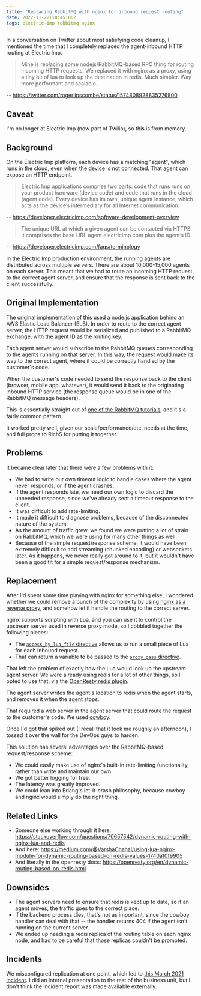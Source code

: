 ```yaml
---
title: "Replacing RabbitMQ with nginx for inbound request routing"
date: 2022-11-22T18:45:00Z
tags: electric-imp rabbitmq nginx
---
```


In a conversation on Twitter about most satisfying code cleanup, I mentioned the time that I completely replaced the
agent-inbound HTTP routing at Electric Imp.

> Mine is replacing some nodejs/RabbitMQ-based RPC thing for routing incoming HTTP requests. We replaced it with nginx
> as a proxy, using a tiny bit of lua to look up the destination in redis. Much simpler. Way more performant and
> scalable.

-- <https://twitter.com/rogerlipscombe/status/1574808928835276800>

## Caveat

I'm no longer at Electric Imp (now part of Twilio), so this is from memory.

## Background

On the Electric Imp platform, each device has a matching "agent", which runs in the cloud, even when the device is not
connected. That agent can expose an HTTP endpoint.

> Electric Imp applications comprise two parts: code that runs runs on your product hardware (device code) and code that
> runs in the cloud (agent code). Every device has its own, unique agent instance, which acts as the device’s
> intermediary for all Internet communication.

-- <https://developer.electricimp.com/software-development-overview>

> The unique URL at which a given agent can be contacted via HTTPS. It comprises the base URL agent.electricimp.com plus
> the agent’s ID.

-- <https://developer.electricimp.com/faqs/terminology>

In the Electric Imp production environment, the running agents are distributed across multiple servers. There are about
10,000-15,000 agents on each server. This meant that we had to route an incoming HTTP request to the correct agent
server, and ensure that the response is sent back to the client successfully.

## Original Implementation

The original implementation of this used a node.js application behind an AWS Elastic Load Balancer (ELB). In order to
route to the correct agent server, the HTTP request would be serialized and published to a RabbitMQ exchange, with the
agent ID as the routing key.

Each agent server would subscribe to the RabbitMQ queues corresponding to the agents running on that server. In this
way, the request would make its way to the correct agent, where it could be correctly handled by the customer's code.

When the customer's code needed to send the response back to the client (browser, mobile app, whatever), it would send
it back to the originating inbound HTTP service (the response queue would be in one of the RabbitMQ message headers).

This is essentially straight out of
[one of the RabbitMQ tutorials](https://www.rabbitmq.com/tutorials/tutorial-six-python.html), and it's a fairly common
pattern.

It worked pretty well, given our scale/performance/etc. needs at the time, and full props to RichS for putting it
together.

## Problems

It became clear later that there were a few problems with it:

- We had to write our own timeout logic to handle cases where the agent never responds, or if the agent crashes.
- If the agent responds late, we need our own logic to discard the unneeded response, since we've already sent a timeout
  response to the client.
- It was difficult to add rate-limiting.
- It made it difficult to diagnose problems, because of the disconnected nature of the system.
- As the amount of traffic grew, we found we were putting a lot of strain on RabbitMQ, which we were using for many
  other things as well.
- Because of the simple request/response scheme, it would have been extremely difficult to add streaming (chunked
  encoding) or websockets later. As it happens, we never really got around to it, but it wouldn't have been a good fit
  for a simple request/response mechanism.

## Replacement

After I'd spent some time playing with nginx for something else, I wondered whether we could remove a bunch of the
complexity by using [nginx as a reverse proxy](https://docs.nginx.com/nginx/admin-guide/web-server/reverse-proxy/), and
somehow let it handle the routing to the correct server.

nginx supports scripting with Lua, and you can use it to control the upstream server used in reverse proxy mode, so I
cobbled together the following pieces:

- The [`access_by_lua_file` directive](https://github.com/openresty/lua-nginx-module#access_by_lua_file) allows us to
  run a small piece of Lua for each inbound request.
- That can return a variable to be passed to the [`proxy_pass` directive](https://nginx.org/en/docs/http/ngx_http_proxy_module.html#proxy_pass).

That left the problem of exactly how the Lua would look up the upstream agent server. We were already using redis for a
lot of other things, so I opted to use that, via the [OpenResty redis plugin](https://github.com/openresty/lua-resty-redis).

The agent server writes the agent's location to redis when the agent starts, and removes it when the agent stops.

That required a web server in the agent server that could route the request to the customer's code. We used
[cowboy](https://github.com/ninenines/cowboy/).

Once I'd got that spiked out (I recall that it took me roughly an afternoon), I tossed it over the wall for the DevOps
guys to harden.

This solution has several advantages over the RabbitMQ-based request/response scheme:

- We could easily make use of nginx's built-in rate-limiting functionality, rather than write and maintain our own.
- We got better logging for free.
- The latency was greatly improved.
- We could lean into Erlang's let-it-crash philosophy, because cowboy and nginx would simply do the right thing.

## Related Links

- Someone else working through it here: <https://stackoverflow.com/questions/70657542/dynamic-routing-with-nginx-lua-and-redis>
- And here: <https://medium.com/@VarshaChahal/using-lua-nginx-module-for-dynamic-routing-based-on-redis-values-1740a10f9905>
- And literally in the openresty docs: <https://openresty.org/en/dynamic-routing-based-on-redis.html>

## Downsides

- The agent servers need to ensure that redis is kept up to date, so if an agent moves, the traffic goes to the correct
  place.
- If the backend process dies, that's not as important, since the cowboy handler can deal with that -- the handler
  returns 404 if the agent isn't running on the current server.
- We ended up needing a redis replica of the routing table on each nginx node, and had to be careful that those replicas
  couldn't be promoted.

## Incidents

We misconfigured replication at one point, which led to
[this March 2021 incident](https://status.electricimp.com/incidents/2k6znjp9km84). I did an internal presentation to the
rest of the business unit, but I don't think the incident report was made available externally.
